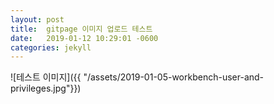 ```yaml
---
layout: post
title:  gitpage 이미지 업로드 테스트
date:   2019-01-12 10:29:01 -0600
categories: jekyll
---
```



![테스트 이미지]({{ "/assets/2019-01-05-workbench-user-and-privileges.jpg"}})



